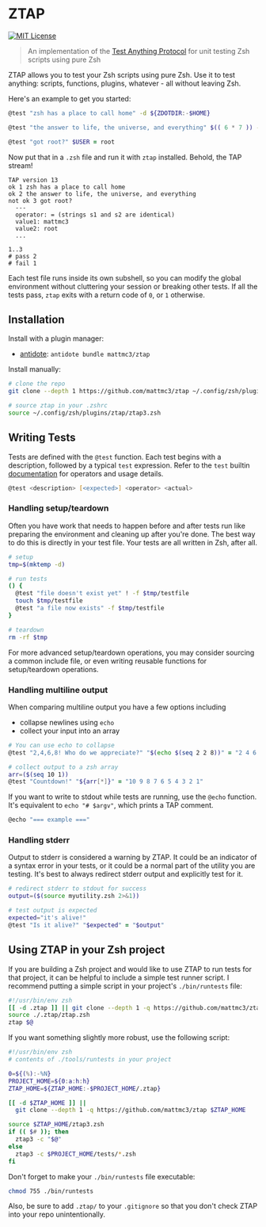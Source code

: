 # ZTAP

[![MIT License](https://img.shields.io/badge/license-MIT-007EC7.svg)](/LICENSE)

> An implementation of the [Test Anything Protocol][tap] for unit testing Zsh scripts
using pure Zsh

ZTAP allows you to test your Zsh scripts using pure Zsh. Use it to test anything:
scripts, functions, plugins, whatever - all without leaving Zsh.

Here's an example to get you started:

```zsh
@test "zsh has a place to call home" -d ${ZDOTDIR:-$HOME}

@test "the answer to life, the universe, and everything" $(( 6 * 7 )) -eq 42

@test "got root?" $USER = root
```

Now put that in a `.zsh` file and run it with `ztap` installed.
Behold, the TAP stream!

```console
TAP version 13
ok 1 zsh has a place to call home
ok 2 the answer to life, the universe, and everything
not ok 3 got root?
  ---
  operator: = (strings s1 and s2 are identical)
  value1: mattmc3
  value2: root
  ...

1..3
# pass 2
# fail 1
```

Each test file runs inside its own subshell, so you can modify the global environment
without cluttering your session or breaking other tests. If all the tests pass, `ztap`
exits with a return code of `0`, or `1` otherwise.

## Installation

Install with a plugin manager:

- [antidote][antidote]: `antidote bundle mattmc3/ztap`

Install manually:

```zsh
# clone the repo
git clone --depth 1 https://github.com/mattmc3/ztap ~/.config/zsh/plugins/ztap

# source ztap in your .zshrc
source ~/.config/zsh/plugins/ztap/ztap3.zsh
```

## Writing Tests

Tests are defined with the `@test` function. Each test begins with a description,
followed by a typical `test` expression. Refer to the `test` builtin
[documentation](http://zsh.sourceforge.net/Doc/Release/Conditional-Expressions.html) for
operators and usage details.

```zsh
@test <description> [<expected>] <operator> <actual>
```

### Handling setup/teardown

Often you have work that needs to happen before and after tests run like preparing the
environment and cleaning up after you're done. The best way to do this is directly in
your test file. Your tests are all written in Zsh, after all.

```zsh
# setup
tmp=$(mktemp -d)

# run tests
() {
  @test "file doesn't exist yet" ! -f $tmp/testfile
  touch $tmp/testfile
  @test "a file now exists" -f $tmp/testfile
}

# teardown
rm -rf $tmp
```

For more advanced setup/teardown operations, you may consider sourcing a common include
file, or even writing reusable functions for setup/teardown operations.

### Handling multiline output

When comparing multiline output you have a few options including

- collapse newlines using `echo`
- collect your input into an array

```zsh
# You can use echo to collapse
@test "2,4,6,8! Who do we appreciate?" "$(echo $(seq 2 2 8))" = "2 4 6 8"

# collect output to a zsh array
arr=($(seq 10 1))
@test "Countdown!" "${arr[*]}" = "10 9 8 7 6 5 4 3 2 1"
```

If you want to write to stdout while tests are running, use the `@echo` function.
It's equivalent to `echo "# $argv"`, which prints a TAP comment.

```zsh
@echo "=== example ==="
```

### Handling stderr

Output to stderr is considered a warning by ZTAP. It could be an indicator of a syntax
error in your tests, or it could be a normal part of the utility you are testing. It's
best to always redirect stderr output and explicitly test for it.

```zsh
# redirect stderr to stdout for success
output=($(source myutility.zsh 2>&1))

# test output is expected
expected="it's alive!"
@test "Is it alive?" "$expected" = "$output"
```

## Using ZTAP in your Zsh project

If you are building a Zsh project and would like to use ZTAP to run tests for that
project, it can be helpful to include a simple test runner script. I recommend putting
a simple script in your project's `./bin/runtests` file:

```zsh
#!/usr/bin/env zsh
[[ -d .ztap ]] || git clone --depth 1 -q https://github.com/mattmc3/ztap.git .ztap
source ./.ztap/ztap.zsh
ztap $@
```

If you want something slightly more robust, use the following script:

```zsh
#!/usr/bin/env zsh
# contents of ./tools/runtests in your project

0=${(%):-%N}
PROJECT_HOME=${0:a:h:h}
ZTAP_HOME=${ZTAP_HOME:-$PROJECT_HOME/.ztap}

[[ -d $ZTAP_HOME ]] ||
  git clone --depth 1 -q https://github.com/mattmc3/ztap $ZTAP_HOME

source $ZTAP_HOME/ztap3.zsh
if (( $# )); then
  ztap3 -c "$@"
else
  ztap3 -c $PROJECT_HOME/tests/*.zsh
fi
```

Don't forget to make your `./bin/runtests` file executable:

```zsh
chmod 755 ./bin/runtests
```

Also, be sure to add `.ztap/` to your `.gitignore` so that you don't check ZTAP into
your repo unintentionally.

[tap]: https://testanything.org
[antidote]: https://github.com/mattmc3/antidote
